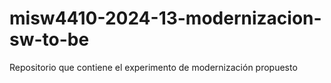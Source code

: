 # misw4410-2024-13-modernizacion-sw-to-be
Repositorio que contiene el experimento de modernización propuesto
